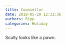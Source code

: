 ```yaml
---
title: Counsellor
date: 2018-05-29 12:31:36
authors: Ripp
categories: Holiday
---
```


 Scully looks like a pawn.